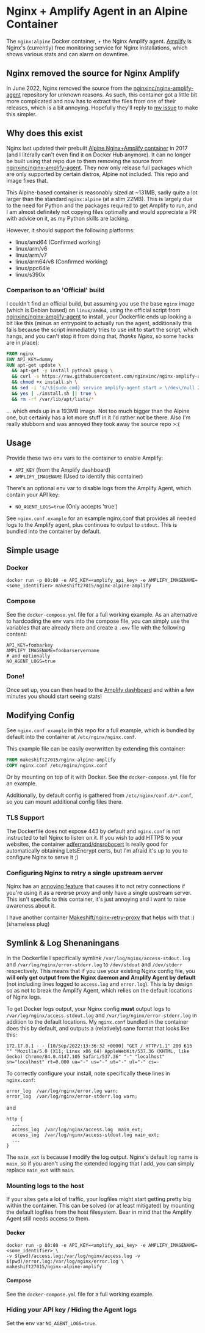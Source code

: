 # Nginx + Amplify Agent in an Alpine Container

The `nginx:alpine` Docker container, + the Nginx Amplify agent. [Amplify](https://amplify.nginx.com/) is Nginx's (currently) free monitoring service for Nginx installations, which shows various stats and can alarm on downtime.

## Nginx removed the source for Nginx Amplify

In June 2022, Nginx removed the source from the [nginxinc/nginx-amplify-agent](https://github.com/nginxinc/nginx-amplify-agent) repository for unknown reasons. As such, this container got a little bit more complicated and now has to extract the files from one of their releases, which is a bit annoying. Hopefully they'll reply to [my issue](https://github.com/nginxinc/nginx-amplify-doc/issues/55) to make this simpler.

## Why does this exist

Nginx last updated their prebuilt [Alpine Nginx+Amplify container](https://github.com/nginxinc/docker-nginx-amplify/) in 2017 (and I literally can't even find it on Docker Hub anymore). It can no longer be built using that repo due to them removing the source from [nginxinc/nginx-amplify-agent](https://github.com/nginxinc/nginx-amplify-agent). They now only release full packages which are only supported by certain distros, Alpine not included. This repo and image fixes that.

This Alpine-based container is reasonably sized at ~131MB, sadly quite a lot larger than the standard `nginx:alpine` (at a slim 22MB). This is largely due to the need for Python and the packages required to get Amplify to run, and I am almost definitely not copying files optimally and would appreciate a PR with advice on it, as my Python skills are lacking.

However, it should support the following platforms:

- linux/amd64 (Confirmed working)
- linux/arm/v6
- linux/arm/v7
- linux/arm64/v8 (Confirmed working)
- linux/ppc64le
- linux/s390x

### Comparison to an 'Official' build

I couldn't find an official build, but assuming you use the base `nginx` image (which is Debian based) on `linux/amd64`, using the official script from [nginxinc/nginx-amplify-agent](https://github.com/nginxinc/nginx-amplify-agent) to install, your Dockerfile ends up looking a bit like this (minus an entrypoint to actually run the agent, additionally this fails because the script immediately tries to use init to start the script, which hangs, and you can't stop it from doing that, _thanks Nginx_, so some hacks are in place):
```dockerfile
FROM nginx
ENV API_KEY=dummy
RUN apt-get update \
  && apt-get -y install python3 gnupg \
  && curl -s https://raw.githubusercontent.com/nginxinc/nginx-amplify-agent/master/packages/install.sh --output install.sh \
  && chmod +x install.sh \
  && sed -i 's/\${sudo_cmd} service amplify-agent start > \/dev\/null 2>&1 < \/dev\/null//' install.sh \
  && yes | ./install.sh || true \
  && rm -rf /var/lib/apt/lists/*
```
... which ends up in a 193MB image. Not too much bigger than the Alpine one, but certainly has a lot more stuff in it I'd rather not be there. Also I'm really stubborn and was annoyed they took away the source repo >:(

## Usage

Provide these two env vars to the container to enable Amplify:

- `API_KEY` (from the Amplify dashboard)
- `AMPLIFY_IMAGENAME` (Used to identify this container)

There's an optional env var to disable logs from the Amplify Agent, which contain your API key:

- `NO_AGENT_LOGS=true` (Only accepts 'true')

See `nginx.conf.example` for an example nginx.conf that provides all needed logs to the Amplify agent, plus continues to output to `stdout`. This is bundled into the container by default.

## Simple usage

### Docker
```properties
docker run -p 80:80 -e API_KEY=<amplify_api_key> -e AMPLIFY_IMAGENAME=<some_identifier> makeshift27015/nginx-alpine-amplify
```

### Compose
See the `docker-compose.yml` file for a full working example. As an alternative to hardcoding the env vars into the compose file, you can simply use the variables that are already there and create a `.env` file with the following content:

```properties
API_KEY=foobarkey
AMPLIFY_IMAGENAME=foobarservername
# and optionally
NO_AGENT_LOGS=true
```

### Done!

Once set up, you can then head to the [Amplify dashboard](https://amplify.nginx.com/overview/) and within a few minutes you should start seeing stats!

## Modifying Config

See `nginx.conf.example` in this repo for a full example, which is bundled by default into the container at `/etc/nginx/nginx.conf`. 

This example file can be easily overwritten by extending this container:

```dockerfile
FROM makeshift27015/nginx-alpine-amplify
COPY nginx.conf /etc/nginx/nginx.conf
```

Or by mounting on top of it with Docker. See the `docker-compose.yml` file for an example. 

Additionally, by default config is gathered from `/etc/nginx/conf.d/*.conf`, so you can mount additional config files there.

### TLS Support
The Dockerfile does not expose 443 by default and `nginx.conf` is not instructed to tell Nginx to listen on it. If you wish to add HTTPS to your websites, the container [adferrand/dnsrobocert](https://github.com/adferrand/dnsrobocert) is really good for automatically obtaining LetsEncrypt certs, but I'm afraid it's up to you to configure Nginx to serve it ;)

### Configuring Nginx to retry a single upstream server
Nginx has an [annoying feature](https://superuser.com/questions/746028/configuring-nginx-to-retry-a-single-upstream-server) that causes it to not retry connections if you're using it as a reverse proxy and only have a single upstream server. This isn't specific to this container, it's just annoying and I want to raise awareness about it.

I have another container [Makeshift/nginx-retry-proxy](https://github.com/Makeshift/nginx-retry-proxy) that helps with that :) (shameless plug)

## Symlink & Log Shenaningans

In the Dockerfile I specifically symlink `/var/log/nginx/access-stdout.log` and `/var/log/nginx/error-stderr.log` to `/dev/stdout` and `/dev/stderr` respectively.
This means that if you use your existing Nginx config file, you **will only get output from the Nginx daemon and Amplify Agent by default** (not including lines logged to `access.log` and `error.log`). This is by design so as not to break the Amplify Agent, which relies on the default locations of Nginx logs.

To get Docker logs output, your Nginx config **must** output logs to `/var/log/nginx/access-stdout.log` and `/var/log/nginx/error-stderr.log` in addition to the default locations.
My `nginx.conf` bundled in the container does this by default, and outputs a (relatively) sane format that looks like this:

```properties
172.17.0.1 - - [10/Sep/2022:13:36:32 +0000] "GET / HTTP/1.1" 200 615 "" "Mozilla/5.0 (X11; Linux x86_64) AppleWebKit/537.36 (KHTML, like Gecko) Chrome/84.0.4147.105 Safari/537.36" "-" "localhost" sn="localhost" rt=0.000 ua="-" us="-" ut="-" ul="-" cs=-
```

To correctly configure your install, note specifically these lines in `nginx.conf`:

```nginx
error_log  /var/log/nginx/error.log warn;
error_log  /var/log/nginx/error-stderr.log warn;
```

and

```nginx
http {
  ...
  access_log  /var/log/nginx/access.log  main_ext;
  access_log  /var/log/nginx/access-stdout.log main_ext;
  ...
}
```

The `main_ext` is because I modify the log output. Nginx's default log name is `main`, so if you aren't using the extended logging that I add, you can simply replace `main_ext` with `main`.

### Mounting logs to the host
If your sites gets a lot of traffic, your logfiles might start getting pretty big within the container. This can be solved (or at least mitigated) by mounting the default logfiles from the host filesystem. Bear in mind that the Amplify Agent still needs access to them.

#### Docker
```properties
docker run -p 80:80 -e API_KEY=<amplify_api_key> -e AMPLIFY_IMAGENAME=<some_identifier> \
-v $(pwd)/access.log:/var/log/nginx/access.log -v $(pwd)/error.log:/var/log/nginx/error.log \
makeshift27015/nginx-alpine-amplify
```

#### Compose
See the `docker-compose.yml` file for a full working example.

### Hiding your API key / Hiding the Agent logs
Set the env var `NO_AGENT_LOGS=true`.
